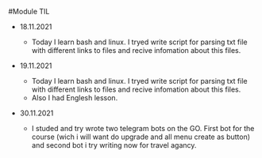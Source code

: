 #Module TIL
- 18.11.2021  
  - Today I learn bash and linux. I tryed write script for parsing txt file with different links to files and recive infomation about this files.

- 19.11.2021
  - Today I learn bash and linux. I tryed write script for parsing txt file with different links to files and recive infomation about this files.
  - Also I had Englesh lesson.

-  30.11.2021   
   - I studed and try wrote two telegram bots on the GO. First bot for the course (wich i will want do upgrade and all menu create as button) and second bot i try writing now       for travel agancy.  
  
